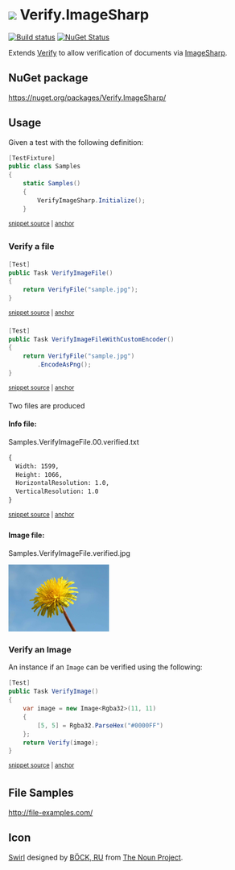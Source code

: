 # <img src="/src/icon.png" height="30px"> Verify.ImageSharp

[![Build status](https://ci.appveyor.com/api/projects/status/o30f8u47l7vv5844?svg=true)](https://ci.appveyor.com/project/SimonCropp/Verify-ImageSharp)
[![NuGet Status](https://img.shields.io/nuget/v/Verify.ImageSharp.svg)](https://www.nuget.org/packages/Verify.ImageSharp/)

Extends [Verify](https://github.com/VerifyTests/Verify) to allow verification of documents via [ImageSharp](https://github.com/SixLabors/ImageSharp).


## NuGet package

https://nuget.org/packages/Verify.ImageSharp/


## Usage

Given a test with the following definition:

<!-- snippet: TestDefinition -->
<a id='snippet-testdefinition'></a>
```cs
[TestFixture]
public class Samples
{
    static Samples()
    {
        VerifyImageSharp.Initialize();
    }
```
<sup><a href='/src/Tests/Samples.cs#L4-L14' title='Snippet source file'>snippet source</a> | <a href='#snippet-testdefinition' title='Start of snippet'>anchor</a></sup>
<!-- endSnippet -->


### Verify a file

<!-- snippet: VerifyImageFile -->
<a id='snippet-verifyimagefile'></a>
```cs
[Test]
public Task VerifyImageFile()
{
    return VerifyFile("sample.jpg");
}
```
<sup><a href='/src/Tests/Samples.cs#L16-L24' title='Snippet source file'>snippet source</a> | <a href='#snippet-verifyimagefile' title='Start of snippet'>anchor</a></sup>
<a id='snippet-verifyimagefile-1'></a>
```cs
[Test]
public Task VerifyImageFileWithCustomEncoder()
{
    return VerifyFile("sample.jpg")
        .EncodeAsPng();
}
```
<sup><a href='/src/Tests/Samples.cs#L26-L35' title='Snippet source file'>snippet source</a> | <a href='#snippet-verifyimagefile-1' title='Start of snippet'>anchor</a></sup>
<!-- endSnippet -->

Two files are produced


#### Info file:

Samples.VerifyImageFile.00.verified.txt

<!-- snip2pet: Samples.VerifyImageFile.00.verified.txt -->
<a id='snippet-Samples.VerifyImageFile.00.verified.txt'></a>
```txt
{
  Width: 1599,
  Height: 1066,
  HorizontalResolution: 1.0,
  VerticalResolution: 1.0
}
```
<sup><a href='/src/Tests/Samples.VerifyImageFile.00.verified.txt#L1-L6' title='Snippet source file'>snippet source</a> | <a href='#snippet-Samples.VerifyImageFile.00.verified.txt' title='Start of snippet'>anchor</a></sup>
<!-- endSnippet -->


#### Image file:

Samples.VerifyImageFile.verified.jpg

<img src="/src/Tests/Samples.VerifyImageFile.01.verified.jpg" width="200px">


### Verify an Image

An instance if an `Image` can be verified using the following:

<!-- snippet: VerifyImage -->
<a id='snippet-verifyimage'></a>
```cs
[Test]
public Task VerifyImage()
{
    var image = new Image<Rgba32>(11, 11)
    {
        [5, 5] = Rgba32.ParseHex("#0000FF")
    };
    return Verify(image);
}
```
<sup><a href='/src/Tests/Samples.cs#L37-L49' title='Snippet source file'>snippet source</a> | <a href='#snippet-verifyimage' title='Start of snippet'>anchor</a></sup>
<!-- endSnippet -->


## File Samples

http://file-examples.com/



## Icon

[Swirl](https://thenounproject.com/term/pattern/2719636/) designed by [BÖCK, RU](https://thenounproject.com/titaniclast/) from [The Noun Project](https://thenounproject.com).
